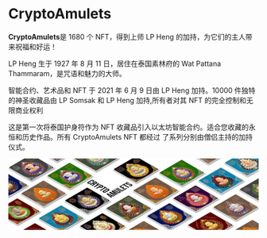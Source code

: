 # CryptoAmulets

**CryptoAmulets**是 1680 个 NFT，得到上师 LP Heng 的加持，为它们的主人带来祝福和好运！

LP Heng 生于 1927 年 8 月 11 日，居住在泰国素林府的 Wat Pattana Thammaram，是咒语和魅力的大师。

智能合约、艺术品和 NFT 于 2021 年 6 月 9 日由 LP Heng 加持。10000 件独特的神圣收藏品由 LP Somsak 和 LP Heng 加持,所有者对其 NFT 的完全控制和无限商业权利

这是第一次将泰国护身符作为 NFT 收藏品引入以太坊智能合约。适合您收藏的永恒和历史作品。所有 CryptoAmulets NFT 都经过
了系列分别由僧侣主持的加持仪式。

![NFT](unnamed.jpg)
